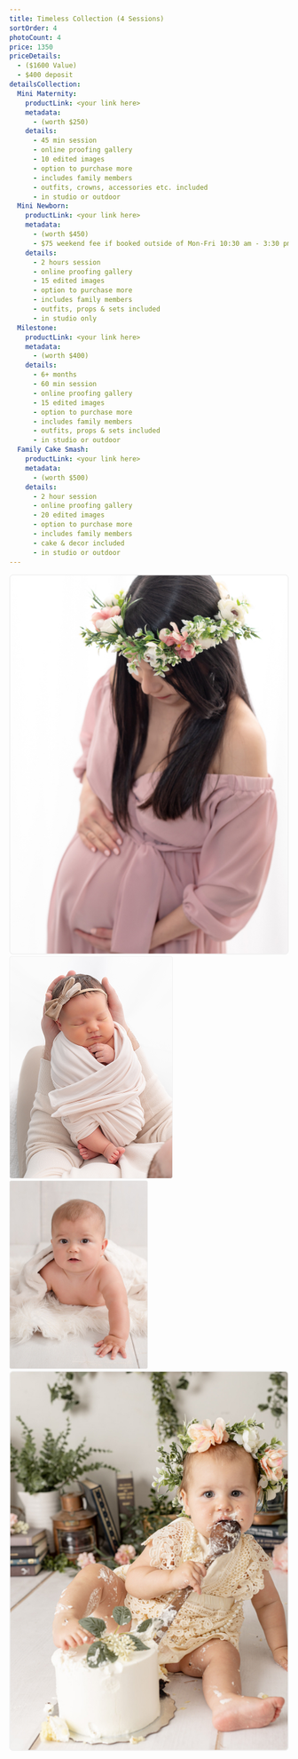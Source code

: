 ```yaml
---
title: Timeless Collection (4 Sessions)
sortOrder: 4
photoCount: 4
price: 1350
priceDetails:
  - ($1600 Value)
  - $400 deposit
detailsCollection:
  Mini Maternity:
    productLink: <your link here>
    metadata:
      - (worth $250)
    details:
      - 45 min session
      - online proofing gallery
      - 10 edited images
      - option to purchase more
      - includes family members
      - outfits, crowns, accessories etc. included
      - in studio or outdoor
  Mini Newborn:
    productLink: <your link here>
    metadata:
      - (worth $450)
      - $75 weekend fee if booked outside of Mon-Fri 10:30 am - 3:30 pm
    details:
      - 2 hours session
      - online proofing gallery
      - 15 edited images
      - option to purchase more
      - includes family members
      - outfits, props & sets included
      - in studio only
  Milestone:
    productLink: <your link here>
    metadata:
      - (worth $400)
    details:
      - 6+ months
      - 60 min session
      - online proofing gallery
      - 15 edited images
      - option to purchase more
      - includes family members
      - outfits, props & sets included
      - in studio or outdoor
  Family Cake Smash:
    productLink: <your link here>
    metadata:
      - (worth $500)
    details:
      - 2 hour session
      - online proofing gallery
      - 20 edited images
      - option to purchase more
      - includes family members
      - cake & decor included
      - in studio or outdoor
---
```


![Pregnant Woman on Beach](../../assets/pregoLookingDown.jpg)
![Newborn Baby in Sling](../../assets/swaddledBabyInArms.png)
![Baby Looking at Camera](../../assets/gallery_index/babyLookingAtCamera.jpg)
![Baby Eating Cake During Cake Smash](../../assets/babyEatingCake.jpg)
